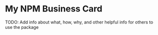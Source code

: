 # My NPM Business Card


TODO: Add info about what, how, why, and other helpful info for others to use the package
